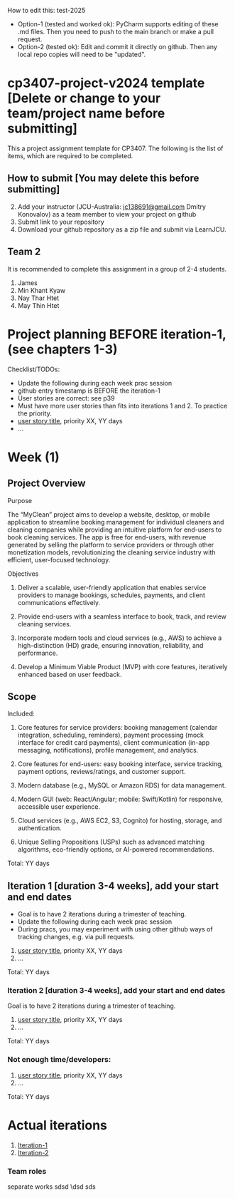 
How to edit this: test-2025
* Option-1 (tested and worked ok): PyCharm supports editing of these .md files. Then you need to push to the main branch or make a pull request.
* Option-2 (tested ok): Edit and commit it directly on github. Then any local repo copies will need to be "updated".

# cp3407-project-v2024 template [Delete or change to your team/project name before submitting]

This a project assignment template for CP3407. 
The following is the list of items, which are required to be completed.

## How to submit [You may delete this before submitting]

2. Add your instructor (JCU-Australia: jc138691@gmail.com Dmitry Konovalov) as a team member to view your project on github
1. Submit link to your repository
2. Download your github repository as a zip file and submit via LearnJCU.

## Team 2

It is recommended to complete this assignment in a group of 2-4 students. 
1. James 
2. Min Khant Kyaw
3. Nay Thar Htet
4. May Thin Htet

# Project planning BEFORE iteration-1, (see chapters 1-3)
Checklist/TODOs: 
* Update the following during each week prac session
* github entry timestamp is BEFORE the iteration-1
* User stories are correct: see p39
* Must have more user stories than fits into iterations 1 and 2. To practice the priority.
* [user story title](./user_stories/user_story_01_title.md), priority XX, YY days 
* ...
# Week (1)
## Project Overview
Purpose

The “MyClean” project aims to develop a website, desktop, or mobile application to streamline booking management for individual cleaners and cleaning companies while providing an intuitive platform for end-users to book cleaning services. The app is free for end-users, with revenue generated by selling the platform to service providers or through other monetization models, revolutionizing the cleaning service industry with efficient, user-focused technology.

Objectives

1. Deliver a scalable, user-friendly application that enables service providers to manage bookings, schedules, payments, and client communications effectively.

2. Provide end-users with a seamless interface to book, track, and review cleaning services.

3. Incorporate modern tools and cloud services (e.g., AWS) to achieve a high-distinction (HD) grade, ensuring innovation, reliability, and performance.

4. Develop a Minimum Viable Product (MVP) with core features, iteratively enhanced based on user feedback.

## Scope

Included:

1. Core features for service providers: booking management (calendar integration, scheduling, reminders), payment processing (mock interface for credit card payments), client communication (in-app messaging, notifications), profile management, and analytics.

2. Core features for end-users: easy booking interface, service tracking, payment options, reviews/ratings, and customer support.

3. Modern database (e.g., MySQL or Amazon RDS) for data management.

4. Modern GUI (web: React/Angular; mobile: Swift/Kotlin) for responsive, accessible user experience.

5. Cloud services (e.g., AWS EC2, S3, Cognito) for hosting, storage, and authentication.

6. Unique Selling Propositions (USPs) such as advanced matching algorithms, eco-friendly options, or AI-powered recommendations.

Total: YY days


## Iteration 1 [duration 3-4 weeks], add your start and end dates 

* Goal is to have 2 iterations during a trimester of teaching.
* Update the following during each week prac session
* During pracs, you may experiment with using other github ways of tracking changes, e.g. via pull requests.

1. [user story title](./user_stories/user_story_01_title.md), priority XX, YY days 
2. ...

Total: YY days


### Iteration 2 [duration 3-4 weeks], add your start and end dates
Goal is to have 2 iterations during a trimester of teaching.
1. [user story title](./user_stories/user_story_01_title.md), priority XX, YY days 
2. ...

Total: YY days

### Not enough time/developers: 
1. [user story title](./user_stories/user_story_01_title.md), priority XX, YY days 
2. ...

Total: YY days

# Actual iterations
1. [Iteration-1](./iteration_1.md)
2. [Iteration-2](./iteration_2.md)


### Team roles
separate works
sdsd
\dsd
sds